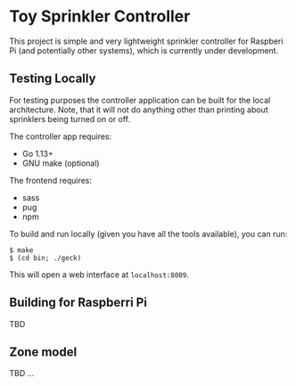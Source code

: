# Toy Sprinkler Controller

This project is simple and very lightweight sprinkler controller for Raspberi Pi (and potentially other systems), which is currently under development.

## Testing Locally

For testing purposes the controller application can be built for the local architecture. Note, that it will not do anything other 
than printing about sprinklers being turned on or off.

The controller app requires:
* Go 1.13+
* GNU make (optional)

The frontend requires:
* sass
* pug
* npm

To build and run locally (given you have all the tools available), you can run:
```
$ make
$ (cd bin; ./geck)
```

This will open a web interface at `localhost:8089`.

## Building for Raspberri Pi

TBD

## Zone model

TBD ...


